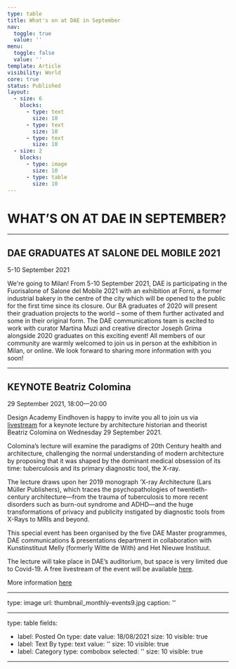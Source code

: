 ```yaml
---
type: table
title: What's on at DAE in September
nav:
  toggle: true
  value: ''
menu:
  toggle: false
  value: ''
template: Article
visibility: World
core: true
status: Published
layout:
  - size: 6
    blocks:
      - type: text
        size: 10
      - type: text
        size: 10
      - type: text
        size: 10
  - size: 2
    blocks:
      - type: image
        size: 10
      - type: table
        size: 10
---
```


# WHAT’S ON AT DAE IN SEPTEMBER?

---

## DAE GRADUATES AT SALONE DEL MOBILE 2021 
5-10 September 2021
 
We're going to Milan! From 5-10 September 2021, DAE is participating in the Fuorisalone of Salone del Mobile 2021 with an exhibition at Forni, a former industrial bakery in the centre of the city which will be opened to the public for the first time since its closure. Our BA graduates of 2020 will present their graduation projects to the world – some of them further activated and some in their original form. The DAE communications team is excited to work with curator Martina Muzi and creative director Joseph Grima alongside 2020 graduates on this exciting event! All members of our community are warmly welcomed to join us in person at the exhibition in Milan, or online. We look forward to sharing more information with you soon!

---

## KEYNOTE Beatriz Colomina
29 September 2021, 18:00—20:00

Design Academy Eindhoven is happy to invite you all to join us via [livestream](https://youtu.be/1g6pSyb5zyU) for a keynote lecture by architecture historian and theorist Beatriz Colomina on Wednesday 29 September 2021.

Colomina’s lecture will examine the paradigms of 20th Century health and architecture, challenging the normal understanding of modern architecture by proposing that it was shaped by the dominant medical obsession of its time: tuberculosis and its primary diagnostic tool, the X-ray.

The lecture draws upon her 2019 monograph ‘X-ray Architecture (Lars Müller Publishers), which traces the psychopathologies of twentieth-century architecture—from the trauma of tuberculosis to more recent disorders such as burn-out syndrome and ADHD—and the huge transformations of privacy and publicity instigated by diagnostic tools from X-Rays to MRIs and beyond.

This special event has been organised by the five DAE Master programmes, DAE communications & presentations department in collaboration with Kunstinstituut Melly (formerly Witte de With) and Het Nieuwe Instituut.

The lecture will take place in DAE’s auditorium, but space is very limited due to Covid-19. A free livestream of the event will be available [here](https://youtu.be/1g6pSyb5zyU).

More information [here](https://www.designacademy.nl/p/about-dae/events/keynote-beatriz-colomina)

---

type: image
url: thumbnail_monthly-events9.jpg
caption: ''

---

type: table
fields:
  - label: Posted On
    type: date
    value: 18/08/2021
    size: 10
    visible: true
  - label: Text By
    type: text
    value: ''
    size: 10
    visible: true
  - label: Category
    type: combobox
    selected: ''
    size: 10
    visible: true

---
